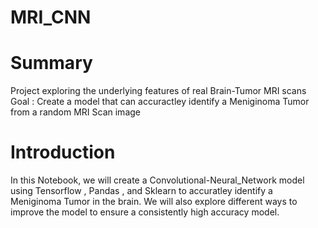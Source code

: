 # MRI_CNN


# Summary
 Project exploring the underlying features of real Brain-Tumor MRI scans 
 Goal : Create a model that can accuractley identify a Meniginoma Tumor from a random MRI Scan image
 
 # Introduction
 
 In this Notebook, we will create a Convolutional-Neural_Network model using Tensorflow , Pandas , and Sklearn to accuratley identify a Meniginoma Tumor in the brain. We will also explore different ways to improve the model to ensure a consistently high accuracy model.
 
 

